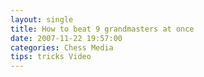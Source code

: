 ```yaml
---
layout: single
title: How to beat 9 grandmasters at once 
date: 2007-11-22 19:57:00
categories: Chess Media 
tips: tricks Video
---
```

<object width="425" height="355"><param name="movie" value="http://www.youtube.com/v/evZmpsl3jI0&rel=0&border=0"></param><param name="wmode" value="transparent"></param><embed src="http://www.youtube.com/v/evZmpsl3jI0&rel=0&border=0" type="application/x-shockwave-flash" wmode="transparent" width="425" height="355"></embed></object>
